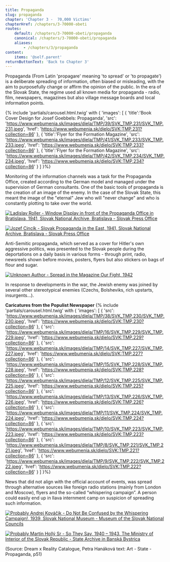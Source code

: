 ```yaml
---
title: Propaganda
slug: propaganda
chapter: 'Chapter 3 -  70,000 Victims'
chapterHref: /chapters/3-70000-obeti
routes:
    default: /chapters/3-70000-obeti/propaganda
    canonical: /chapters/3-70000-obeti/propaganda
    aliases:
        - /chapters/3/propaganda
content:
    items: '@self.parent'
returnButtonText: 'Back to Chapter 3'
---
```


<span class="drop-cap">P</span>ropaganda (From Latin 'propagare' meaning 'to spread' or 'to propagate') is a deliberate spreading of information, often biased or misleading, with the aim to purposefully change or affirm the opinion of the public. In the era of the Slovak State, the regime used all known media for propaganda - radio, film, newspapers, magazines but also village message boards and local information points.

{% include 'partials/carousel.html.twig' with {
	'images': [
    	{
        	'title':'Book Cover Design for Josef Goebbels: Propaganda',
        	'src': 'https://www.webumenia.sk/images/diela/TMP/39/SVK_TMP.231/SVK_TMP.231.jpeg',
        	'href': 'https://www.webumenia.sk/dielo/SVK:TMP.231?collection=86'
    	},
   	 {
        	'title':'Flyer for the Formation Magazine',
   		 'src': 'https://www.webumenia.sk/images/diela/TMP/41/SVK_TMP.233/SVK_TMP.233.jpeg',
        	'href': 'https://www.webumenia.sk/dielo/SVK:TMP.233?collection=86'
    	},
   	 {
        	'title':'Flyer for the Formation Magazine',
   		 'src': 'https://www.webumenia.sk/images/diela/TMP/42/SVK_TMP.234/SVK_TMP.234.jpeg',
        	'href': 'https://www.webumenia.sk/dielo/SVK:TMP.234?collection=86'
    	}
	]
}%}

Monitoring of the information channels was a task for the Propaganda Office, created according to the German model and managed under the supervision of German consultants. One of the basic tools of propaganda is the creation of an image of the enemy. In the case of the Slovak State, this meant the image of the "eternal" Jew who will "never change" and who is constantly plotting to take over the world.

[![Ladislav Roller - Window Display in front of the Propaganda Office in Bratislava, 1941, Slovak National Archive, Bratislava - Slovak Press Office](Vykladne_skrine--1941--SNA-fondSTK.jpg "Ladislav Roller - Window Display in front of the Propaganda Office in Bratislava")](https://www.webumenia.sk/dielo/SVK:TMP.236?collection=86)

[![Jozef Cincík - Slovak Propaganda in the East, 1941, Slovak National Archive, Bratislava - Slovak Press Office](Slovenska_propaganda_na_v%C3%BDchode-Jozef%20Cinc%C3%ADk-1941--SNA_Bratislava%E2%80%93fondSTK.jpg "Jozef Cincík - Slovak Propaganda in the East")](https://www.webumenia.sk/dielo/SVK:TMP.235?collection=86)

Anti-Semitic propaganda, which served as a cover for Hitler's own aggressive politics, was presented to the Slovak people during the deportations on a daily basis in various forms - through print, radio, newsreels shown before movies, posters, flyers but also stickers on bags of flour and sugar.

[![Unknown Author - Spread in the Magazine Our Fight, 1942](dvojstranka_z_casopisu--Nas_boj--1942.jpg "Unknown Author - Spread in the Magazine Our Fight")](https://www.webumenia.sk/dielo/SVK:TMP.219?collection=86)

<div class="highlight">
<p>
In response to developments in the war, the Jewish enemy was joined by several other stereotypical enemies (Czechs, Bolsheviks, rich upstarts, insurgents...).
</p>
</div>

**Caricatures from the Populist Newspaper**
{% include 'partials/carousel.html.twig' with {
	'images': [
    	{
        	'src': 'https://www.webumenia.sk/images/diela/TMP/38/SVK_TMP.230/SVK_TMP.230.jpeg',
        	'href': 'https://www.webumenia.sk/dielo/SVK:TMP.230?collection=86'
    	},
   	 {
   		 'src': 'https://www.webumenia.sk/images/diela/TMP/16/SVK_TMP.229/SVK_TMP.229.jpeg',
        	'href': 'https://www.webumenia.sk/dielo/SVK:TMP.229?collection=86'
    	},
    	{
   		 'src': 'https://www.webumenia.sk/images/diela/TMP/14/SVK_TMP.227/SVK_TMP.227.jpeg',
        	'href': 'https://www.webumenia.sk/dielo/SVK:TMP.227?collection=86'
    	},
    	{
        	'src': 'https://www.webumenia.sk/images/diela/TMP/15/SVK_TMP.228/SVK_TMP.228.jpeg',
        	'href': 'https://www.webumenia.sk/dielo/SVK:TMP.228?collection=86'
        	},
    	{
        	'src': 'https://www.webumenia.sk/images/diela/TMP/12/SVK_TMP.225/SVK_TMP.225.jpeg',
        	'href': 'https://www.webumenia.sk/dielo/SVK:TMP.225?collection=86'
        	},
    	{
        	'src': 'https://www.webumenia.sk/images/diela/TMP/13/SVK_TMP.226/SVK_TMP.226.jpeg',
        	'href': 'https://www.webumenia.sk/dielo/SVK:TMP.226?collection=86'
              	},
    	{
        	'src': 'https://www.webumenia.sk/images/diela/TMP/11/SVK_TMP.224/SVK_TMP.224.jpeg',
        	'href': 'https://www.webumenia.sk/dielo/SVK:TMP.224?collection=86'
              	},
    	{
        	'src': 'https://www.webumenia.sk/images/diela/TMP/10/SVK_TMP.223/SVK_TMP.223.jpeg',
        	'href': 'https://www.webumenia.sk/dielo/SVK:TMP.223?collection=86'
                    	},
    	{
        	'src': 'https://www.webumenia.sk/images/diela/TMP/8/SVK_TMP.221/SVK_TMP.221.jpeg',
        	'href': 'https://www.webumenia.sk/dielo/SVK:TMP.221?collection=86'
                    	},
    	{
        	'src': 'https://www.webumenia.sk/images/diela/TMP/9/SVK_TMP.222/SVK_TMP.222.jpeg',
        	'href': 'https://www.webumenia.sk/dielo/SVK:TMP.222?collection=86'
    	}
	]
}%}

News that did not align with the official account of events, was spread through alternative sources like foreign radio stations (mainly from London and Moscow), flyers and the so-called “whispering campaign”. A person could easily end up in Ilava internment camp on suspicion of spreading such information.

[![Probably Andrej Kováčik - Do Not Be Confused by the Whispering Campaign!, 1939, Slovak National Museum - Museum of the Slovak National Councils](Nedaj_sa_pomylit--pravdepod_Kovacik--1939--SNM-muzeumSNR_Myjavaopravene.jpg "Probably Andrej Kováčik - Do Not Be Confused by the Whispering Campaign!")](https://www.webumenia.sk/dielo/SVK:TMP.232)

[![Probably Martin Hollý Sr - So They Say, 1940 – 1943, The Ministry of Interior of the Slovak Republic - State Archive in Banská Bystrica](Jedna_pani_povedala-autor_pravdepod_Holly--1940-43--SABB.jpg "Probably Martin Hollý Sr. - So They Say")](https://www.webumenia.sk/dielo/SVK:TMP.220?collection=86)

(Source: Dream x Reality Catalogue, Petra Hanáková text: Art - State - Propaganda, p51)
